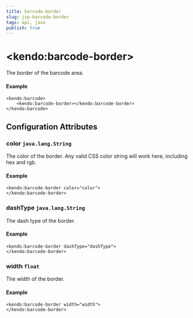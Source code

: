 ```yaml
---
title: barcode-border
slug: jsp-barcode-border
tags: api, java
publish: true
---
```


# \<kendo:barcode-border\>

The border of the barcode area.

#### Example
    <kendo:barcode>
        <kendo:barcode-border></kendo:barcode-border>
    </kendo:barcode>

## Configuration Attributes

### color `java.lang.String`

The color of the border. Any valid CSS color string will work here, including hex and rgb.

#### Example
    <kendo:barcode-border color="color">
    </kendo:barcode-border>

### dashType `java.lang.String`

The dash type of the border.

#### Example
    <kendo:barcode-border dashType="dashType">
    </kendo:barcode-border>

### width `float`

The width of the border.

#### Example
    <kendo:barcode-border width="width">
    </kendo:barcode-border>

 
